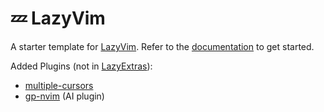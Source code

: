 # 💤 LazyVim

A starter template for [LazyVim](https://github.com/LazyVim/LazyVim).
Refer to the [documentation](https://lazyvim.github.io/installation) to get started.

Added Plugins (not in [LazyExtras](http://www.lazyvim.org/extras)):

- [multiple-cursors](https://github.com/brenton-leighton/multiple-cursors.nvim)
- [gp-nvim](https://github.com/Robitx/gp.nvim) (AI plugin)
